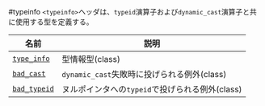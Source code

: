 #typeinfo
`<typeinfo>`ヘッダは、`typeid`演算子および`dynamic_cast`演算子と共に使用する型を定義する。

| 名前 | 説明 |
|------------------------------------------|-------------------------------------------------|
| [`type_info`](./typeinfo/type_info.md)   | 型情報型(class) |
| [`bad_cast`](./typeinfo/bad_cast.md)     | `dynamic_cast`失敗時に投げられる例外(class) |
| [`bad_typeid`](./typeinfo/bad_typeid.md) | ヌルポインタへの`typeid`で投げられる例外(class) |

